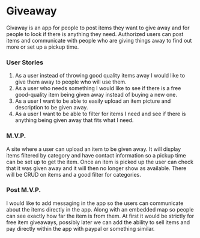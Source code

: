 # Giveaway

Givaway is an app for people to post items they want to give away and for people to look if there is anything they need. Authorized users can post items and communicate with people who are giving things away to find out more or set up a pickup time.

### User Stories

1. As a user instead of throwing good quality items away I would like to give them away to people who will use them.
2. As a user who needs something I would like to see if there is a free good-quality item being given away instead of buying a new one.
3. As a user I want to be able to easily upload an item picture and description to be given away.
4. As a user I want to be able to filter for items I need and see if there is anything being given away that fits what I need.

### M.V.P.

A site where a user can upload an item to be given away. It will display items filtered by category and have contact information so a pickup time can be set up to get the item. Once an item is picked up the user can check that it was given away and it will then no longer show as available.
There will be CRUD on items and a good filter for categories.

### Post M.V.P.

I would like to add messaging in the app so the users can communicate about the items directly in the app. Along with an embedded map so people can see exactly how far the item is from them. 
At first it would be strictly for free item giveaways, possibly later we can add the ability to sell items and pay directly within the app with paypal or something similar.
